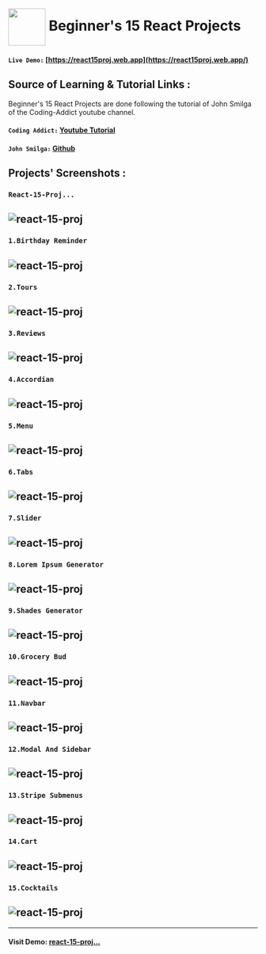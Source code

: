 # <img align="center" alt="" width="75" src="https://github.com/DalpatRathore/react-15-proj.../blob/main/public/android-chrome-192x192.png"> Beginner's 15 React Projects

#### `Live Demo:` [https://react15proj.web.app](https://react15proj.web.app/)

## Source of Learning & Tutorial Links :
Beginner's 15 React Projects are done following the tutorial of John Smilga of the Coding-Addict youtube channel.
#### `Coding Addict:` [Youtube Tutorial](https://youtu.be/ly3m6mv5qvg?list=PLnHJACx3NwAe5XQDk9xLgym7FF8Q4FYW7)
#### `John Smilga:` [Github](https://github.com/john-smilga/react-projects)

## Projects' Screenshots :

### `React-15-Proj...`

## ![react-15-proj](https://github.com/DalpatRathore/React-15-Proj.../blob/main/screenshots/react-15-proj-0.png)

### `1.Birthday Reminder`

## ![react-15-proj](https://github.com/DalpatRathore/React-15-Proj.../blob/main/screenshots/react-15-proj-1.png)

### `2.Tours`

## ![react-15-proj](https://github.com/DalpatRathore/React-15-Proj.../blob/main/screenshots/react-15-proj-2.png)

### `3.Reviews`

## ![react-15-proj](https://github.com/DalpatRathore/React-15-Proj.../blob/main/screenshots/react-15-proj-3.png)

### `4.Accordian`

## ![react-15-proj](https://github.com/DalpatRathore/React-15-Proj.../blob/main/screenshots/react-15-proj-4.png)

### `5.Menu`

## ![react-15-proj](https://github.com/DalpatRathore/React-15-Proj.../blob/main/screenshots/react-15-proj-5.png)

### `6.Tabs`

## ![react-15-proj](https://github.com/DalpatRathore/React-15-Proj.../blob/main/screenshots/react-15-proj-6.png)

### `7.Slider`

## ![react-15-proj](https://github.com/DalpatRathore/React-15-Proj.../blob/main/screenshots/react-15-proj-7.png)

### `8.Lorem Ipsum Generator`

## ![react-15-proj](https://github.com/DalpatRathore/React-15-Proj.../blob/main/screenshots/react-15-proj-8.png)

### `9.Shades Generator`

## ![react-15-proj](https://github.com/DalpatRathore/React-15-Proj.../blob/main/screenshots/react-15-proj-9.png)

### `10.Grocery Bud`

## ![react-15-proj](https://github.com/DalpatRathore/React-15-Proj.../blob/main/screenshots/react-15-proj-10.png)

### `11.Navbar`

## ![react-15-proj](https://github.com/DalpatRathore/React-15-Proj.../blob/main/screenshots/react-15-proj-11.png)

### `12.Modal And Sidebar`

## ![react-15-proj](https://github.com/DalpatRathore/React-15-Proj.../blob/main/screenshots/react-15-proj-12.png)

### `13.Stripe Submenus`

## ![react-15-proj](https://github.com/DalpatRathore/React-15-Proj.../blob/main/screenshots/react-15-proj-13.png)

### `14.Cart`

## ![react-15-proj](https://github.com/DalpatRathore/React-15-Proj.../blob/main/screenshots/react-15-proj-14.png)

### `15.Cocktails`

## ![react-15-proj](https://github.com/DalpatRathore/React-15-Proj.../blob/main/screenshots/react-15-proj-15.png)

---

#### Visit Demo: [react-15-proj...](https://react15proj.web.app/)
